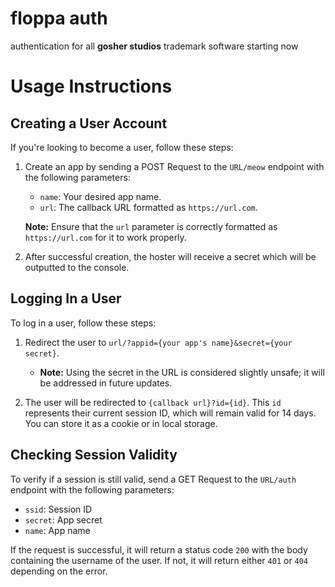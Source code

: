 # floppa auth
authentication for all **gosher studios** trademark software starting now



# Usage Instructions

## Creating a User Account

If you're looking to become a user, follow these steps:

1. Create an app by sending a POST Request to the `URL/meow` endpoint with the following parameters:
   - `name`: Your desired app name.
   - `url`: The callback URL formatted as `https://url.com`.

   **Note:** Ensure that the `url` parameter is correctly formatted as `https://url.com` for it to work properly.



2. After successful creation, the hoster will receive a secret which will be outputted to the console.

## Logging In a User

To log in a user, follow these steps:

1. Redirect the user to `url/?appid={your app's name}&secret={your secret}`. 
   - **Note:** Using the secret in the URL is considered slightly unsafe; it will be addressed in future updates.

2. The user will be redirected to `{callback url}?id={id}`. This `id` represents their current session ID, which will remain valid for 14 days. You can store it as a cookie or in local storage.

## Checking Session Validity

To verify if a session is still valid, send a GET Request to the `URL/auth` endpoint with the following parameters:

- `ssid`: Session ID
- `secret`: App secret
- `name`: App name

If the request is successful, it will return a status code `200` with the body containing the username of the user. If not, it will return either `401` or `404` depending on the error.
